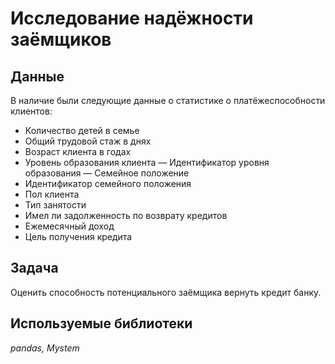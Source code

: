 # Исследование надёжности заёмщиков

## Данные

В наличие были следующие данные о статистике о платёжеспособности клиентов:
- Количество детей в семье
- Общий трудовой стаж в днях
- Возраст клиента в годах
- Уровень образования клиента
— Идентификатор уровня образования
— Семейное положение
- Идентификатор семейного положения
- Пол клиента
- Тип занятости
- Имел ли задолженность по возврату кредитов
- Ежемесячный доход
- Цель получения кредита

## Задача
Оценить способность потенциального заёмщика вернуть кредит банку.

## Используемые библиотеки
*pandas,*
*Mystem*
